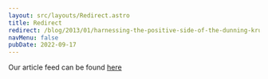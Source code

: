 ```yaml
---
layout: src/layouts/Redirect.astro
title: Redirect
redirect: /blog/2013/01/harnessing-the-positive-side-of-the-dunning-kruger-effect/
navMenu: false
pubDate: 2022-09-17
---
```

<div>
Our article feed can be found <a href="/blog/2013/01/harnessing-the-positive-side-of-the-dunning-kruger-effect/">here</a>
</div>

